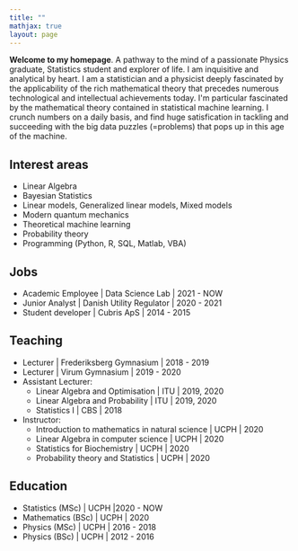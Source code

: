 ```yaml
---
title: ""
mathjax: true
layout: page
---
```

**Welcome to my homepage**.
A pathway to the mind of a passionate Physics graduate, Statistics student and explorer of life.
I am inquisitive and analytical by heart. I am a statistician and a physicist
deeply fascinated by the applicability of the rich mathematical theory that precedes numerous technological and intellectual achievements today.
I'm particular fascinated by the mathematical theory contained in statistical machine learning. I crunch numbers on a daily basis,
and find huge satisfication in tackling and succeeding with the big data
puzzles (=problems) that pops up in this age of the machine.

## Interest areas
* Linear Algebra
* Bayesian Statistics
* Linear models, Generalized linear models, Mixed models
* Modern quantum mechanics
* Theoretical machine learning
* Probability theory
* Programming (Python, R, SQL, Matlab, VBA)

## Jobs
* Academic Employee | Data Science Lab | 2021 - NOW
* Junior Analyst | Danish Utility Regulator | 2020 - 2021
* Student developer | Cubris ApS | 2014 - 2015

## Teaching
* Lecturer | Frederiksberg Gymnasium | 2018 - 2019
* Lecturer | Virum Gymnasium | 2019 - 2020
* Assistant Lecturer:
  * Linear Algebra and Optimisation | ITU | 2019, 2020
  * Linear Algebra and Probability | ITU | 2019, 2020
  * Statistics I | CBS | 2018
* Instructor:
  * Introduction to mathematics in natural science | UCPH | 2020
  * Linear Algebra in computer science | UCPH | 2020
  * Statistics for Biochemistry | UCPH | 2020
  * Probability theory and Statistics | UCPH | 2020

## Education
* Statistics (MSc) | UCPH |2020 - NOW
* Mathematics (BSc) | UCPH | 2020
* Physics (MSc) | UCPH | 2016 - 2018
* Physics (BSc) | UCPH | 2012 - 2016
